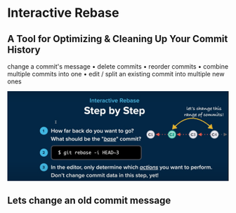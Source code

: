 # Interactive Rebase
## A Tool for Optimizing & Cleaning Up Your Commit History

 change a commit's message
• delete commits
• reorder commits
• combine multiple commits into one
• edit / split an existing commit into multiple new ones

![alt text](image.png)


## Lets change an old commit message




